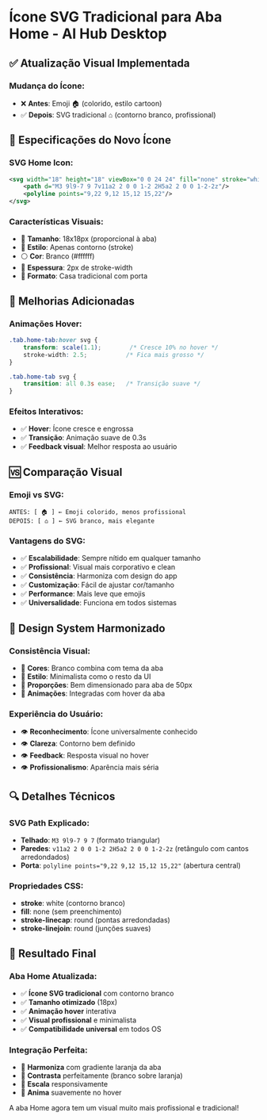 # Ícone SVG Tradicional para Aba Home - AI Hub Desktop

## ✅ Atualização Visual Implementada

### **Mudança do Ícone:**
- ❌ **Antes**: Emoji 🏠 (colorido, estilo cartoon)
- ✅ **Depois**: SVG tradicional ⌂ (contorno branco, profissional)

## 🎨 Especificações do Novo Ícone

### **SVG Home Icon:**
```svg
<svg width="18" height="18" viewBox="0 0 24 24" fill="none" stroke="white" stroke-width="2" stroke-linecap="round" stroke-linejoin="round">
    <path d="M3 9l9-7 9 7v11a2 2 0 0 1-2 2H5a2 2 0 0 1-2-2z"/>
    <polyline points="9,22 9,12 15,12 15,22"/>
</svg>
```

### **Características Visuais:**
- 📐 **Tamanho**: 18x18px (proporcional à aba)
- 🎨 **Estilo**: Apenas contorno (stroke)
- ⚪ **Cor**: Branco (#ffffff)
- 📏 **Espessura**: 2px de stroke-width
- 🎯 **Formato**: Casa tradicional com porta

## 🔧 Melhorias Adicionadas

### **Animações Hover:**
```css
.tab.home-tab:hover svg {
    transform: scale(1.1);        /* Cresce 10% no hover */
    stroke-width: 2.5;           /* Fica mais grosso */
}

.tab.home-tab svg {
    transition: all 0.3s ease;   /* Transição suave */
}
```

### **Efeitos Interativos:**
- ✅ **Hover**: Ícone cresce e engrossa
- ✅ **Transição**: Animação suave de 0.3s
- ✅ **Feedback visual**: Melhor resposta ao usuário

## 🆚 Comparação Visual

### **Emoji vs SVG:**
```
ANTES: [ 🏠 ] ← Emoji colorido, menos profissional
DEPOIS: [ ⌂ ] ← SVG branco, mais elegante
```

### **Vantagens do SVG:**
- ✅ **Escalabilidade**: Sempre nítido em qualquer tamanho
- ✅ **Profissional**: Visual mais corporativo e clean
- ✅ **Consistência**: Harmoniza com design do app
- ✅ **Customização**: Fácil de ajustar cor/tamanho
- ✅ **Performance**: Mais leve que emojis
- ✅ **Universalidade**: Funciona em todos sistemas

## 🎯 Design System Harmonizado

### **Consistência Visual:**
- 🎨 **Cores**: Branco combina com tema da aba
- 🎨 **Estilo**: Minimalista como o resto da UI
- 🎨 **Proporções**: Bem dimensionado para aba de 50px
- 🎨 **Animações**: Integradas com hover da aba

### **Experiência do Usuário:**
- 👁️ **Reconhecimento**: Ícone universalmente conhecido
- 👁️ **Clareza**: Contorno bem definido
- 👁️ **Feedback**: Resposta visual no hover
- 👁️ **Profissionalismo**: Aparência mais séria

## 🔍 Detalhes Técnicos

### **SVG Path Explicado:**
- **Telhado**: `M3 9l9-7 9 7` (formato triangular)
- **Paredes**: `v11a2 2 0 0 1-2 2H5a2 2 0 0 1-2-2z` (retângulo com cantos arredondados)
- **Porta**: `polyline points="9,22 9,12 15,12 15,22"` (abertura central)

### **Propriedades CSS:**
- **stroke**: white (contorno branco)
- **fill**: none (sem preenchimento)
- **stroke-linecap**: round (pontas arredondadas)
- **stroke-linejoin**: round (junções suaves)

## 📱 Resultado Final

### **Aba Home Atualizada:**
- ✅ **Ícone SVG tradicional** com contorno branco
- ✅ **Tamanho otimizado** (18px)
- ✅ **Animação hover** interativa
- ✅ **Visual profissional** e minimalista
- ✅ **Compatibilidade universal** em todos OS

### **Integração Perfeita:**
- 🎯 **Harmoniza** com gradiente laranja da aba
- 🎯 **Contrasta** perfeitamente (branco sobre laranja)
- 🎯 **Escala** responsivamente
- 🎯 **Anima** suavemente no hover

A aba Home agora tem um visual muito mais profissional e tradicional!
